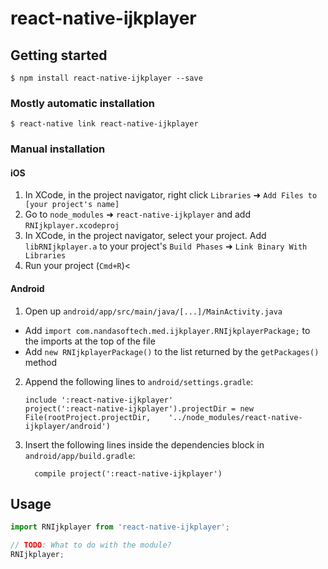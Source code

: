 
# react-native-ijkplayer

## Getting started

`$ npm install react-native-ijkplayer --save`

### Mostly automatic installation

`$ react-native link react-native-ijkplayer`

### Manual installation


#### iOS

1. In XCode, in the project navigator, right click `Libraries` ➜ `Add Files to [your project's name]`
2. Go to `node_modules` ➜ `react-native-ijkplayer` and add `RNIjkplayer.xcodeproj`
3. In XCode, in the project navigator, select your project. Add `libRNIjkplayer.a` to your project's `Build Phases` ➜ `Link Binary With Libraries`
4. Run your project (`Cmd+R`)<

#### Android

1. Open up `android/app/src/main/java/[...]/MainActivity.java`
  - Add `import com.nandasoftech.med.ijkplayer.RNIjkplayerPackage;` to the imports at the top of the file
  - Add `new RNIjkplayerPackage()` to the list returned by the `getPackages()` method
2. Append the following lines to `android/settings.gradle`:
  	```
  	include ':react-native-ijkplayer'
  	project(':react-native-ijkplayer').projectDir = new File(rootProject.projectDir, 	'../node_modules/react-native-ijkplayer/android')
  	```
3. Insert the following lines inside the dependencies block in `android/app/build.gradle`:
  	```
      compile project(':react-native-ijkplayer')
  	```


## Usage
```javascript
import RNIjkplayer from 'react-native-ijkplayer';

// TODO: What to do with the module?
RNIjkplayer;
```
  